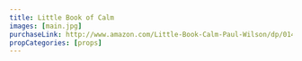 ```yaml
---
title: Little Book of Calm
images: [main.jpg]
purchaseLink: http://www.amazon.com/Little-Book-Calm-Paul-Wilson/dp/0140285261
propCategories: [props]
---
```

